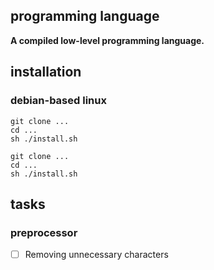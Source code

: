 ## programming language
**A compiled low-level programming language.**

## installation
### debian-based linux
```
git clone ...
cd ...
sh ./install.sh

git clone ...
cd ...
sh ./install.sh
```

## tasks
### preprocessor
- [ ] Removing unnecessary characters
